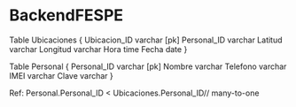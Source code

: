 # BackendFESPE
Table Ubicaciones {
  Ubicacion_ID varchar [pk]
  Personal_ID varchar
  Latitud varchar 
  Longitud varchar
  Hora time
  Fecha date
}

Table Personal {
  Personal_ID varchar [pk]
  Nombre varchar
  Telefono varchar
  IMEI varchar
  Clave varchar
}


Ref: Personal.Personal_ID < Ubicaciones.Personal_ID// many-to-one


